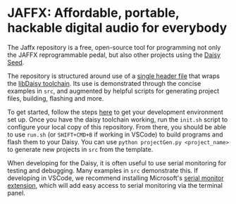 # JAFFX: Affordable, portable, hackable digital audio for everybody

The Jaffx repository is a free, open-source tool for programming not only the JAFFX reprogrammable pedal, but also other projects using the [Daisy Seed](https://electro-smith.com/).

The repository is structured around use of a [single header file](./Jaffx.hpp) that wraps the [libDaisy toolchain](https://github.com/electro-smith/libDaisy). Its use is demonstrated through the concise examples in `src`, and augmented by helpful scripts for generating project files, building, flashing and more. 

To get started, follow the steps [here](https://github.com/electro-smith/DaisyWiki/wiki/1.-Setting-Up-Your-Development-Environment) to get your development environment set up. Once you have the daisy toolchain working, run the `init.sh` script to configure your local copy of this repository. From there, you should be able to use `run.sh` (or `SHIFT+CMD+B` if working in VSCode) to build programs and flash them to your Daisy. You can use `python projectGen.py <project_name>` to generate new projects in `src` from the template.

When developing for the Daisy, it is often useful to use serial monitoring for testing and debugging. Many examples in `src` demonstrate this. If developing in VSCode, we recommend installing Microsoft's [serial monitor extension](https://marketplace.visualstudio.com/items?itemName=ms-vscode.vscode-serial-monitor), which will add easy access to serial monitoring via the terminal panel.